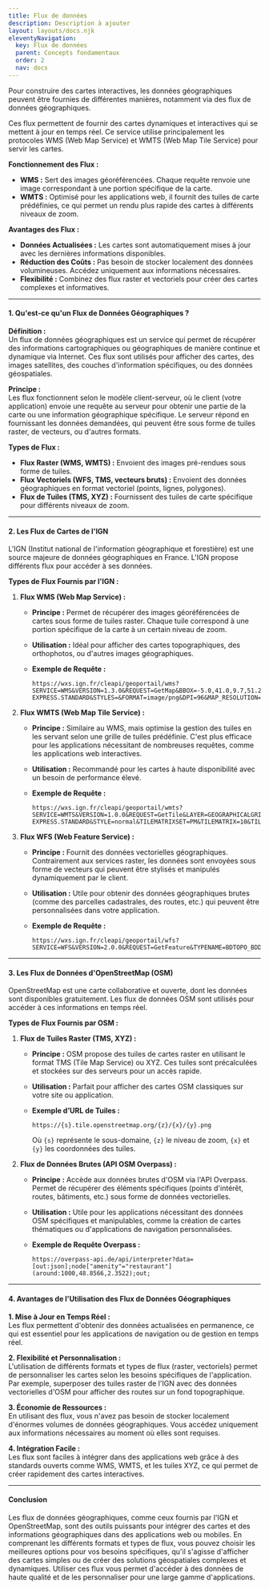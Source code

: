 ```yaml
---
title: Flux de données
description: Description à ajouter
layout: layouts/docs.njk
eleventyNavigation:
  key: Flux de données
  parent: Concepts fondamentaux
  order: 2
  nav: docs
---
```


Pour construire des cartes interactives, les données géographiques peuvent être fournies de différentes manières, notamment via des flux de données géographiques.

Ces flux permettent de fournir des cartes dynamiques et interactives qui se mettent à jour en temps réel. Ce service utilise principalement les protocoles WMS (Web Map Service) et WMTS (Web Map Tile Service) pour servir les cartes.

**Fonctionnement des Flux :**

* **WMS :** Sert des images géoréférencées. Chaque requête renvoie une image correspondant à une portion spécifique de la carte.
* **WMTS :** Optimisé pour les applications web, il fournit des tuiles de carte prédéfinies, ce qui permet un rendu plus rapide des cartes à différents niveaux de zoom.

**Avantages des Flux :**

* **Données Actualisées :** Les cartes sont automatiquement mises à jour avec les dernières informations disponibles.
* **Réduction des Coûts :** Pas besoin de stocker localement des données volumineuses. Accédez uniquement aux informations nécessaires.
* **Flexibilité :** Combinez des flux raster et vectoriels pour créer des cartes complexes et informatives.

***

#### 1. Qu'est-ce qu'un Flux de Données Géographiques ?

**Définition :**\
Un flux de données géographiques est un service qui permet de récupérer des informations cartographiques ou géographiques de manière continue et dynamique via Internet. Ces flux sont utilisés pour afficher des cartes, des images satellites, des couches d'information spécifiques, ou des données géospatiales.

**Principe :**\
Les flux fonctionnent selon le modèle client-serveur, où le client (votre application) envoie une requête au serveur pour obtenir une partie de la carte ou une information géographique spécifique. Le serveur répond en fournissant les données demandées, qui peuvent être sous forme de tuiles raster, de vecteurs, ou d'autres formats.

**Types de Flux :**

* **Flux Raster (WMS, WMTS) :** Envoient des images pré-rendues sous forme de tuiles.
* **Flux Vectoriels (WFS, TMS, vecteurs bruts) :** Envoient des données géographiques en format vectoriel (points, lignes, polygones).
* **Flux de Tuiles (TMS, XYZ) :** Fournissent des tuiles de carte spécifique pour différents niveaux de zoom.

***

#### 2. Les Flux de Cartes de l'IGN

L'IGN (Institut national de l'information géographique et forestière) est une source majeure de données géographiques en France. L'IGN propose différents flux pour accéder à ses données.

**Types de Flux Fournis par l'IGN :**

1. **Flux WMS (Web Map Service) :**
   * **Principe :** Permet de récupérer des images géoréférencées de cartes sous forme de tuiles raster. Chaque tuile correspond à une portion spécifique de la carte à un certain niveau de zoom.
   * **Utilisation :** Idéal pour afficher des cartes topographiques, des orthophotos, ou d'autres images géographiques.
   *   **Exemple de Requête :**

       ```url
       https://wxs.ign.fr/cleapi/geoportail/wms?SERVICE=WMS&VERSION=1.3.0&REQUEST=GetMap&BBOX=-5.0,41.0,9.7,51.2&CRS=EPSG:4326&WIDTH=800&HEIGHT=600&LAYERS=GEOGRAPHICALGRIDSYSTEMS.MAPS.SCAN-EXPRESS.STANDARD&STYLES=&FORMAT=image/png&DPI=96&MAP_RESOLUTION=96&FORMAT_OPTIONS=dpi:96
       ```
2. **Flux WMTS (Web Map Tile Service) :**
   * **Principe :** Similaire au WMS, mais optimise la gestion des tuiles en les servant selon une grille de tuiles prédéfinie. C'est plus efficace pour les applications nécessitant de nombreuses requêtes, comme les applications web interactives.
   * **Utilisation :** Recommandé pour les cartes à haute disponibilité avec un besoin de performance élevé.
   *   **Exemple de Requête :**

       ```url
       https://wxs.ign.fr/cleapi/geoportail/wmts?SERVICE=WMTS&VERSION=1.0.0&REQUEST=GetTile&LAYER=GEOGRAPHICALGRIDSYSTEMS.MAPS.SCAN-EXPRESS.STANDARD&STYLE=normal&TILEMATRIXSET=PM&TILEMATRIX=10&TILEROW=383&TILECOL=535&FORMAT=image/png
       ```
3. **Flux WFS (Web Feature Service) :**
   * **Principe :** Fournit des données vectorielles géographiques. Contrairement aux services raster, les données sont envoyées sous forme de vecteurs qui peuvent être stylisés et manipulés dynamiquement par le client.
   * **Utilisation :** Utile pour obtenir des données géographiques brutes (comme des parcelles cadastrales, des routes, etc.) qui peuvent être personnalisées dans votre application.
   *   **Exemple de Requête :**

       ```url
       https://wxs.ign.fr/cleapi/geoportail/wfs?SERVICE=WFS&VERSION=2.0.0&REQUEST=GetFeature&TYPENAME=BDTOPO_BDD_CARTO_L&OUTPUTFORMAT=application/json
       ```

***

#### 3. Les Flux de Données d'OpenStreetMap (OSM)

OpenStreetMap est une carte collaborative et ouverte, dont les données sont disponibles gratuitement. Les flux de données OSM sont utilisés pour accéder à ces informations en temps réel.

**Types de Flux Fournis par OSM :**

1. **Flux de Tuiles Raster (TMS, XYZ) :**
   * **Principe :** OSM propose des tuiles de cartes raster en utilisant le format TMS (Tile Map Service) ou XYZ. Ces tuiles sont précalculées et stockées sur des serveurs pour un accès rapide.
   * **Utilisation :** Parfait pour afficher des cartes OSM classiques sur votre site ou application.
   *   **Exemple d’URL de Tuiles :**

       ```url
       https://{s}.tile.openstreetmap.org/{z}/{x}/{y}.png
       ```

       Où `{s}` représente le sous-domaine, `{z}` le niveau de zoom, `{x}` et `{y}` les coordonnées des tuiles.
2. **Flux de Données Brutes (API OSM Overpass) :**
   * **Principe :** Accède aux données brutes d'OSM via l'API Overpass. Permet de récupérer des éléments spécifiques (points d'intérêt, routes, bâtiments, etc.) sous forme de données vectorielles.
   * **Utilisation :** Utile pour les applications nécessitant des données OSM spécifiques et manipulables, comme la création de cartes thématiques ou d'applications de navigation personnalisées.
   *   **Exemple de Requête Overpass :**

       ```url
       https://overpass-api.de/api/interpreter?data=[out:json];node["amenity"="restaurant"](around:1000,48.8566,2.3522);out;
       ```

***

#### 4. Avantages de l'Utilisation des Flux de Données Géographiques

**1. Mise à Jour en Temps Réel :**\
Les flux permettent d'obtenir des données actualisées en permanence, ce qui est essentiel pour les applications de navigation ou de gestion en temps réel.

**2. Flexibilité et Personnalisation :**\
L'utilisation de différents formats et types de flux (raster, vectoriels) permet de personnaliser les cartes selon les besoins spécifiques de l'application. Par exemple, superposer des tuiles raster de l'IGN avec des données vectorielles d'OSM pour afficher des routes sur un fond topographique.

**3. Économie de Ressources :**\
En utilisant des flux, vous n'avez pas besoin de stocker localement d'énormes volumes de données géographiques. Vous accédez uniquement aux informations nécessaires au moment où elles sont requises.

**4. Intégration Facile :**\
Les flux sont faciles à intégrer dans des applications web grâce à des standards ouverts comme WMS, WMTS, et les tuiles XYZ, ce qui permet de créer rapidement des cartes interactives.

***

#### Conclusion

Les flux de données géographiques, comme ceux fournis par l'IGN et OpenStreetMap, sont des outils puissants pour intégrer des cartes et des informations géographiques dans des applications web ou mobiles. En comprenant les différents formats et types de flux, vous pouvez choisir les meilleures options pour vos besoins spécifiques, qu'il s'agisse d'afficher des cartes simples ou de créer des solutions géospatiales complexes et dynamiques. Utiliser ces flux vous permet d'accéder à des données de haute qualité et de les personnaliser pour une large gamme d'applications.
